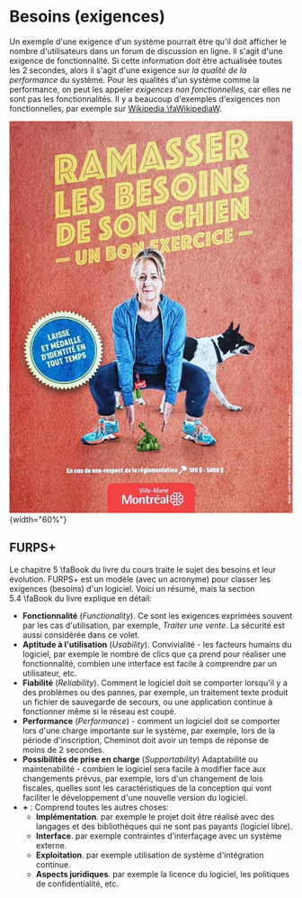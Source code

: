 # Besoins (exigences)

Un exemple d'une exigence d'un système pourrait être qu'il doit afficher le nombre d'utilisateurs dans un forum de discussion en ligne.
Il s'agit d'une exigence de fonctionnalité.
Si cette information doit être actualisée toutes les 2 secondes, alors il s'agit d'une exigence sur *la qualité de la performance* du système.
Pour les qualités d'un système comme la performance, on peut les appeler *exigences non fonctionnelles*, car elles ne sont pas les fonctionnalités.
Il y a beaucoup d'exemples d'exigences non fonctionnelles, par exemple sur [Wikipedia \faWikipediaW](https://en.wikipedia.org/wiki/Non-functional_requirement#Examples).

![Besoins non fonctionnels?](images/RamasserBesoins.jpg){width="60%"}

## FURPS+

Le chapitre 5&nbsp;\faBook&nbsp;du livre du cours traite le sujet des besoins et leur évolution.
FURPS+ est un modèle (avec un acronyme) pour classer les exigences (besoins) d'un logiciel. Voici un résumé, mais la section 5.4&nbsp;\faBook&nbsp;du livre explique en détail:

- **Fonctionnalité** (*Functionality*). Ce sont les exigences exprimées souvent par les cas d'utilisation, par exemple, *Traiter une vente*. La sécurité est aussi considérée dans ce volet.
- **Aptitude à l'utilisation** (*Usability*). Convivialité - les facteurs humains du logiciel, par exemple le nombre de clics que ça prend pour réaliser une fonctionnalité, combien une interface est facile à comprendre par un utilisateur, etc.
- **Fiabilité** (*Reliability*). Comment le logiciel doit se comporter lorsqu'il y a des problèmes ou des pannes, par exemple, un traitement texte produit un fichier de sauvegarde de secours, ou une application continue à fonctionner même si le réseau est coupé.
- **Performance** (*Performance*) - comment un logiciel doit se comporter lors d'une charge importante sur le système, par exemple, lors de la période d'inscription, Cheminot doit avoir un temps de réponse de moins de 2 secondes.
- **Possibilités de prise en charge** (*Supportability*) Adaptabilité ou maintenabilité - combien le logiciel sera facile à modifier face aux changements prévus, par exemple, lors d'un changement de lois fiscales, quelles sont les caractéristiques de la conception qui vont faciliter le développement d'une nouvelle version du logiciel.
- **\+** : Comprend toutes les autres choses:
  - **Implémentation**. par exemple le projet doit être réalisé avec des langages et des bibliothèques qui ne sont pas payants (logiciel libre).
  - **Interface**. par exemple contraintes d'interfaçage avec un système externe.
  - **Exploitation**. par exemple utilisation de système d'intégration continue.
  - **Aspects juridiques**. par exemple la licence du logiciel, les politiques de confidentialité, etc.
